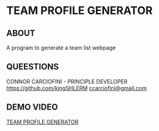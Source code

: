 # TEAM PROFILE GENERATOR


## ABOUT
A program to generate a team list webpage

## QUEESTIONS
CONNOR CARCIOFINI - PRINCIPLE DEVELOPER
https://github.com/kingSHLERM
ccarciofini@gmail.com

## DEMO VIDEO
[TEAM PROFILE GENERATOR](https://www.youtube.com/watch?v=sYyI341l_eM)